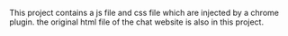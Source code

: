 This project contains a js file and css file which are injected by a chrome plugin.
the original html file of the chat website is also in this project.